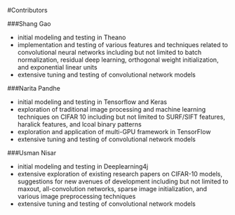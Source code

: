 #Contributors

###Shang Gao
 - initial modeling and testing in Theano
 - implementation and testing of various features and techniques related to convolutional neural networks including but
 not limited to batch normalization, residual deep learning, orthogonal weight initialization, and exponential linear units
 - extensive tuning and testing of convolutional network models
 
###Narita Pandhe
 - initial modeling and testing in Tensorflow and Keras
 - exploration of traditional image processing and machine learning techniques on CIFAR 10 including but not limited to SURF/SIFT
 features, haralick features, and lcoal binary patterns
 - exploration and application of multi-GPU framework in TensorFlow
 - extensive tuning and testing of convolutional network models

###Usman Nisar
 - initial modeling and testing in Deeplearning4j
 - extensive exploration of existing research papers on CIFAR-10 models, suggestions for new avenues of development including
 but not limited to maxout, all-convolution networks, sparse image initialization, and various image preprocessing techniques
 - extensive tuning and testing of convolutional network models